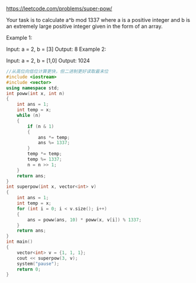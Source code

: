 <https://leetcode.com/problems/super-pow/>

Your task is to calculate a^b mod 1337 where a is a positive integer and b is an extremely large positive integer given in the form of an array.

Example 1:

Input: a = 2, b = [3]
Output: 8
Example 2:

Input: a = 2, b = [1,0]
Output: 1024

```C++
//从高位向低位计算更快，但二进制更好读取最末位
#include <iostream>
#include <vector>
using namespace std;
int poww(int x, int n)
{
    int ans = 1;
    int temp = x;
    while (n)
    {
        if (n & 1)
        {
            ans *= temp;
            ans %= 1337;
        }
        temp *= temp;
        temp %= 1337;
        n = n >> 1;
    }
    return ans;
}
int superpow(int x, vector<int> v)
{
    int ans = 1;
    int temp = x;
    for (int i = 0; i < v.size(); i++)
    {
        ans = poww(ans, 10) * poww(x, v[i]) % 1337;
    }
    return ans;
}
int main()
{
    vector<int> v = {1, 1, 1};
    cout << superpow(3, v);
    system("pause");
    return 0;
}
```
